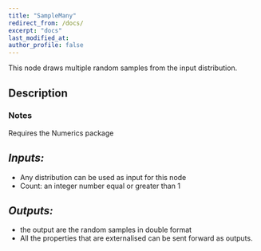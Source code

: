 ```yaml
---
title: "SampleMany"
redirect_from: /docs/
excerpt: "docs"
last_modified_at: 
author_profile: false
---
```


This node draws multiple random samples from the input distribution.

## Description


### Notes
Requires the Numerics package

## _Inputs:_ 
* Any distribution can be used as input for this node
* Count: an integer number equal or greater than 1


## _Outputs:_
* the output are the random samples in double format 
* All the properties that are externalised can be sent forward as outputs.
